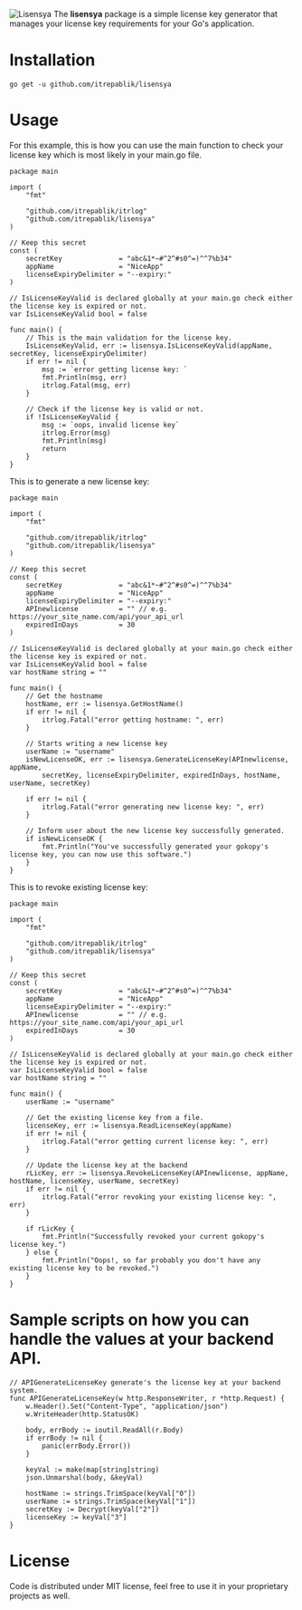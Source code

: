 ![Lisensya](https://user-images.githubusercontent.com/58651329/79626813-ae0d2b00-8165-11ea-9c64-0419b7b91ece.png)
The **lisensya** package is a simple license key generator that manages your license key requirements for your Go's application.

# Installation
```
go get -u github.com/itrepablik/lisensya
```

# Usage
For this example, this is how you can use the main function to check your license key which is most likely in your main.go file.
```
package main

import (
	"fmt"

	"github.com/itrepablik/itrlog"
	"github.com/itrepablik/lisensya"
)

// Keep this secret
const (
	secretKey              = "abc&1*~#^2^#s0^=)^^7%b34"
	appName                = "NiceApp"
	licenseExpiryDelimiter = "--expiry:"
)

// IsLicenseKeyValid is declared globally at your main.go check either the license key is expired or not.
var IsLicenseKeyValid bool = false

func main() {
	// This is the main validation for the license key.
	IsLicenseKeyValid, err := lisensya.IsLicenseKeyValid(appName, secretKey, licenseExpiryDelimiter)
	if err != nil {
		msg := `error getting license key: `
		fmt.Println(msg, err)
		itrlog.Fatal(msg, err)
	}

	// Check if the license key is valid or not.
	if !IsLicenseKeyValid {
		msg := `oops, invalid license key`
		itrlog.Error(msg)
		fmt.Println(msg)
		return
	}
}
```

This is to generate a new license key:
```
package main

import (
	"fmt"

	"github.com/itrepablik/itrlog"
	"github.com/itrepablik/lisensya"
)

// Keep this secret
const (
	secretKey              = "abc&1*~#^2^#s0^=)^^7%b34"
	appName                = "NiceApp"
	licenseExpiryDelimiter = "--expiry:"
	APInewlicense          = "" // e.g. https://your_site_name.com/api/your_api_url
	expiredInDays          = 30
)

// IsLicenseKeyValid is declared globally at your main.go check either the license key is expired or not.
var IsLicenseKeyValid bool = false
var hostName string = ""

func main() {
	// Get the hostname
	hostName, err := lisensya.GetHostName()
	if err != nil {
		itrlog.Fatal("error getting hostname: ", err)
	}

	// Starts writing a new license key
	userName := "username"
	isNewLicenseOK, err := lisensya.GenerateLicenseKey(APInewlicense, appName,
		secretKey, licenseExpiryDelimiter, expiredInDays, hostName, userName, secretKey)

	if err != nil {
		itrlog.Fatal("error generating new license key: ", err)
	}

	// Inform user about the new license key successfully generated.
	if isNewLicenseOK {
		fmt.Println("You've successfully generated your gokopy's license key, you can now use this software.")
	}
}
```

This is to revoke existing license key:
```
package main

import (
	"fmt"

	"github.com/itrepablik/itrlog"
	"github.com/itrepablik/lisensya"
)

// Keep this secret
const (
	secretKey              = "abc&1*~#^2^#s0^=)^^7%b34"
	appName                = "NiceApp"
	licenseExpiryDelimiter = "--expiry:"
	APInewlicense          = "" // e.g. https://your_site_name.com/api/your_api_url
	expiredInDays          = 30
)

// IsLicenseKeyValid is declared globally at your main.go check either the license key is expired or not.
var IsLicenseKeyValid bool = false
var hostName string = ""

func main() {
	userName := "username"

	// Get the existing license key from a file.
	licenseKey, err := lisensya.ReadLicenseKey(appName)
	if err != nil {
		itrlog.Fatal("error getting current license key: ", err)
	}

	// Update the license key at the backend
	rLicKey, err := lisensya.RevokeLicenseKey(APInewlicense, appName, hostName, licenseKey, userName, secretKey)
	if err != nil {
		itrlog.Fatal("error revoking your existing license key: ", err)
	}

	if rLicKey {
		fmt.Println("Successfully revoked your current gokopy's license key.")
	} else {
		fmt.Println("Oops!, so far probably you don't have any existing license key to be revoked.")
	}
}
```

# Sample scripts on how you can handle the values at your backend API.
```
// APIGenerateLicenseKey generate's the license key at your backend system.
func APIGenerateLicenseKey(w http.ResponseWriter, r *http.Request) {
	w.Header().Set("Content-Type", "application/json")
	w.WriteHeader(http.StatusOK)

	body, errBody := ioutil.ReadAll(r.Body)
	if errBody != nil {
		panic(errBody.Error())
	}

	keyVal := make(map[string]string)
	json.Unmarshal(body, &keyVal)

	hostName := strings.TrimSpace(keyVal["0"])
	userName := strings.TrimSpace(keyVal["1"])
	secretKey := Decrypt(keyVal["2"])
	licenseKey := keyVal["3"]
}
```

# License
Code is distributed under MIT license, feel free to use it in your proprietary projects as well.
